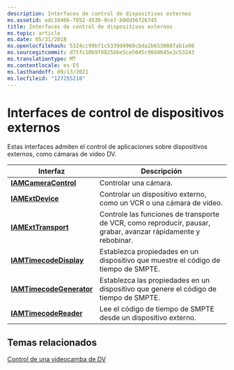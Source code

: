 ```yaml
---
description: Interfaces de control de dispositivos externos
ms.assetid: edc10466-7852-4530-9ce7-b9dd36726745
title: Interfaces de control de dispositivos externos
ms.topic: article
ms.date: 05/31/2018
ms.openlocfilehash: 5324cc99b71c5339d4969cbda2b653088fab1a98
ms.sourcegitcommit: d75fc10b9f0825bbe5ce5045c90d4045e3c53243
ms.translationtype: MT
ms.contentlocale: es-ES
ms.lasthandoff: 09/13/2021
ms.locfileid: "127255218"
---
```

# <a name="external-device-control-interfaces"></a>Interfaces de control de dispositivos externos

Estas interfaces admiten el control de aplicaciones sobre dispositivos externos, como cámaras de vídeo DV.



| Interfaz                                            | Descripción                                                                             |
|------------------------------------------------------|-----------------------------------------------------------------------------------------|
| [**IAMCameraControl**](/windows/desktop/api/Strmif/nn-strmif-iamcameracontrol)         | Controlar una cámara.                                                                       |
| [**IAMExtDevice**](/windows/desktop/api/Strmif/nn-strmif-iamextdevice)                 | Controlar un dispositivo externo, como un VCR o una cámara de vídeo.                                  |
| [**IAMExtTransport**](/windows/desktop/api/Strmif/nn-strmif-iamexttransport)           | Controle las funciones de transporte de VCR, como reproducir, pausar, grabar, avanzar rápidamente y rebobinar. |
| [**IAMTimecodeDisplay**](/windows/desktop/api/Strmif/nn-strmif-iamtimecodedisplay)     | Establezca propiedades en un dispositivo que muestre el código de tiempo de SMPTE.                                |
| [**IAMTimecodeGenerator**](/windows/desktop/api/Strmif/nn-strmif-iamtimecodegenerator) | Establezca las propiedades en un dispositivo que genere el código de tiempo de SMPTE.                               |
| [**IAMTimecodeReader**](/windows/desktop/api/Strmif/nn-strmif-iamtimecodereader)       | Lee el código de tiempo de SMPTE desde un dispositivo externo.                                            |



 

## <a name="related-topics"></a>Temas relacionados

<dl> <dt>

[Control de una videocamba de DV](controlling-a-dv-camcorder.md)
</dt> </dl>

 

 



